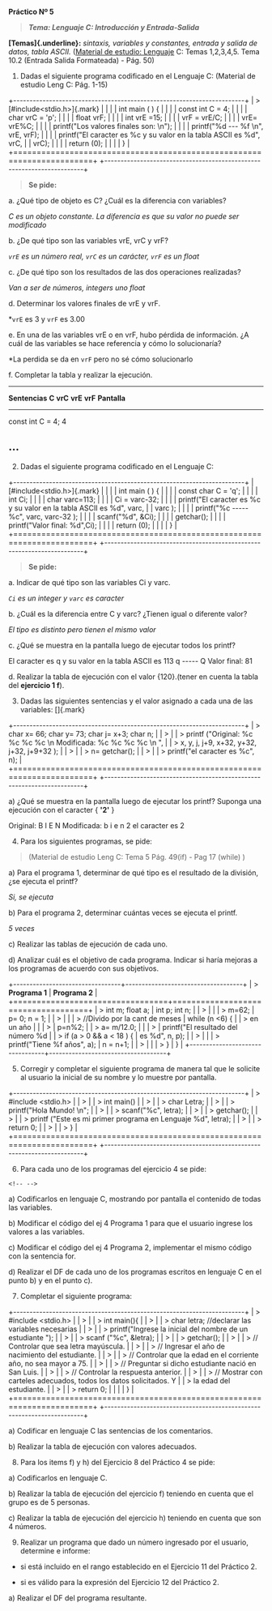 **Práctico Nº 5**

> ***Tema: Lenguaje C: Introducción y Entrada-Salida***

**[Temas]{.underline}:** *sintaxis, variables y constantes, entrada y
salida de datos, tabla ASCII.* ([Material de estudio:
Lenguaje](https://www.evirtual.unsl.edu.ar/moodle/mod/resource/view.php?id=48091)
C: Temas 1,2,3,4,5. Tema 10.2 (Entrada Salida Formateada) - Pág. 50)

1)  Dadas el siguiente programa codificado en el Lenguaje C: (Material
    de estudio Leng C: Pág. 1-15)

+-----------------------------------------------------------------------+
| > [#include\<stdio.h\>]{.mark}                                        |
|                                                                       |
| int main ( ) {                                                        |
|                                                                       |
| const int C = 4;                                                      |
|                                                                       |
| char vrC = 'p';                                                       |
|                                                                       |
| float vrF;                                                            |
|                                                                       |
| int vrE =15;                                                          |
|                                                                       |
| vrF = vrE/C;                                                          |
|                                                                       |
| vrE= vrE%C;                                                           |
|                                                                       |
| printf("Los valores finales son: \\n");                               |
|                                                                       |
| printf("%d \-\-- %f \\n", vrE, vrF);                                  |
|                                                                       |
| printf("El caracter es %c y su valor en la tabla ASCII es %d", vrC,   |
| vrC);                                                                 |
|                                                                       |
| return (0);                                                           |
|                                                                       |
| }                                                                     |
+=======================================================================+
+-----------------------------------------------------------------------+

> **Se pide:**

a.  ¿Qué tipo de objeto es C? ¿Cuál es la diferencia con variables?

  *C es un objeto constante. La diferencia es que su valor no puede ser modificado*

b.  ¿De qué tipo son las variables vrE, vrC y vrF?
  
  *`vrE` es un número real, `vrC` es un carácter, `vrF` es un float*

c.  ¿De qué tipo son los resultados de las dos operaciones realizadas?

  *Van a ser de números, integers uno float*

d.  Determinar los valores finales de vrE y vrF.

  *`vrE` es 3 y `vrF` es 3.00

e.  En una de las variables vrE o en vrF, hubo pérdida de información.
    ¿A cuál de las variables se hace referencia y cómo lo solucionaría?

  *La perdida se da en `vrF` pero no sé cómo solucionarlo

f.  Completar la tabla y realizar la ejecución.

  -----------------------------------------------------------------------------
  **Sentencias**   **C**   **vrC**    **vrE**   **vrF**   **Pantalla**
  ---------------- ------- ---------- --------- --------- ---------------------
  const int C = 4; 4                                      

  \...                                                    
  -----------------------------------------------------------------------------

2)  Dadas el siguiente programa codificado en el Lenguaje C:

+-----------------------------------------------------------------------+
| [#include\<stdio.h\>]{.mark}                                          |
|                                                                       |
| int main ( ) {                                                        |
|                                                                       |
| const char C = 'q';                                                   |
|                                                                       |
| int Ci;                                                               |
|                                                                       |
| char varc=113;                                                        |
|                                                                       |
| Ci = varc-32;                                                         |
|                                                                       |
| printf("El caracter es %c y su valor en la tabla ASCII es %d", varc,  |
| varc );                                                               |
|                                                                       |
| printf("%c \-\-\-\-- %c", varc, varc-32 );                            |
|                                                                       |
| scanf("%d", &Ci);                                                     |
|                                                                       |
| getchar();                                                            |
|                                                                       |
| printf("Valor final: %d",Ci);                                         |
|                                                                       |
| return (0);                                                           |
|                                                                       |
| }                                                                     |
+=======================================================================+
+-----------------------------------------------------------------------+

> **Se pide:**

a.  Indicar de qué tipo son las variables Ci y varc.

  *`Ci` es un integer y `varc` es caracter*

b.  ¿Cuál es la diferencia entre C y varc? ¿Tienen igual o diferente
    valor?

  *El tipo es distinto pero tienen el mismo valor*

c.  ¿Qué se muestra en la pantalla luego de ejecutar todos los printf?

  El caracter es q y su valor en la tabla ASCII es 113 
  q ----- Q 
  Valor final: 81

d.  Realizar la tabla de ejecución con el valor {120}.(tener en cuenta
    la tabla del **ejercicio 1 f**).

3)  Dadas las siguientes sentencias y el valor asignado a cada una de
    las variables: []{.mark}

+-----------------------------------------------------------------------+
| > char x= 66; char y= 73; char j= x+3; char n;                        |
| >                                                                     |
| > printf ("Original: %c %c %c %c \n Modificada: %c %c %c %c \n ", |
| > x, y, j, j+9, x+32, y+32, j+32, j+9+32 );                           |
| >                                                                     |
| > n= getchar();                                                       |
| >                                                                     |
| > printf("el caracter es %c", n);                                     |
+=======================================================================+
+-----------------------------------------------------------------------+

a)  ¿Qué se muestra en la pantalla luego de ejecutar los printf? Suponga
    una ejecución con el caracter { **'**2**'** }

  Original: B I E N 
  Modificada: b i e n 
  2
  el caracter es 2

4)  Para los siguientes programas, se pide:

> (Material de estudio Leng C: Tema 5 Pág. 49(if) - Pag 17 (while) )

a)  Para el programa 1, determinar de qué tipo es el resultado de la
    división, ¿se ejecuta el printf?

  *Si, se ejecuta*

b)  Para el programa 2, determinar cuántas veces se ejecuta el printf.
  
  *5 veces*

c)  Realizar las tablas de ejecución de cada uno.
  
d)  Analizar cuál es el objetivo de cada programa. Indicar si haría
    mejoras a los programas de acuerdo con sus objetivos.

  
+---------------------------------+------------------------------------+
| > **Programa 1**                | **Programa 2**                     |
+=================================+====================================+
| > int m; float a;               | int p; int n;                      |
| >                               |                                    |
| > m=62;                         | p= 0; n = 1;                       |
| >                               |                                    |
| > //Divido por la cant de meses | while (n <6) {                    |
| > en un año                     |                                    |
| >                               | p=n%2;                             |
| > a= m/12.0;                    |                                    |
| >                               | printf("El resultado del número %d |
| > if (a > 0 && a < 18 ) {     | es %d", n, p);                     |
| >                               |                                    |
| > printf("Tiene %f años", a);   | n = n+1;                           |
| >                               |                                    |
| > }                             | }                                  |
+---------------------------------+------------------------------------+

5)  Corregir y completar el siguiente programa de manera tal que le
    solicite al usuario la inicial de su nombre y lo muestre por
    pantalla.

+-----------------------------------------------------------------------+
| > #include \<stdio.h\>                                                |
| >                                                                     |
| > int main()                                                          |
| >                                                                     |
| > char Letra;                                                         |
| >                                                                     |
| > printf(\"Hola Mundo! \\n\";                                         |
| >                                                                     |
| > scanf("%c", letra);                                                 |
| >                                                                     |
| > getchar();                                                          |
| >                                                                     |
| > printf ("Este es mi primer programa en Lenguaje %d", letra);        |
| >                                                                     |
| > return 0;                                                           |
| >                                                                     |
| > }                                                                   |
+=======================================================================+
+-----------------------------------------------------------------------+

6)  Para cada uno de los programas del ejercicio 4 se pide:

```{=html}
<!-- -->
```
a)  Codificarlos en lenguaje C, mostrando por pantalla el contenido de
    todas las variables.

b)  Modificar el código del ej 4 Programa 1 para que el usuario ingrese
    los valores a las variables.

c)  Modificar el código del ej 4 Programa 2, implementar el mismo código
    con la sentencia for.

d)  Realizar el DF de cada uno de los programas escritos en lenguaje C
    en el punto b) y en el punto c).

7)  Completar el siguiente programa:

+-----------------------------------------------------------------------+
| > #include \<stdio.h\>                                                |
| >                                                                     |
| > int main(){                                                         |
| >                                                                     |
| > char letra; //declarar las variables necesarias                     |
| >                                                                     |
| > printf(\"Ingrese la inicial del nombre de un estudiante \");        |
| >                                                                     |
| > scanf ("%c", &letra);                                               |
| >                                                                     |
| > getchar();                                                          |
| >                                                                     |
| > // Controlar que sea letra mayúscula.                               |
| >                                                                     |
| > // Ingresar el año de nacimiento del estudiante.                    |
| >                                                                     |
| > // Controlar que la edad en el corriente año, no sea mayor a 75.    |
| >                                                                     |
| > // Preguntar si dicho estudiante nació en San Luis.                 |
| >                                                                     |
| > // Controlar la respuesta anterior.                                 |
| >                                                                     |
| > // Mostrar con carteles adecuados, todos los datos solicitados. Y   |
| > la edad del estudiante.                                             |
| >                                                                     |
| > return 0;                                                           |
|                                                                       |
| }                                                                     |
+=======================================================================+
+-----------------------------------------------------------------------+

a)  Codificar en lenguaje C las sentencias de los comentarios.

b)  Realizar la tabla de ejecución con valores adecuados.

8)  Para los items f) y h) del Ejercicio 8 del Práctico 4 se pide:

a)  Codificarlos en lenguaje C.

b)  Realizar la tabla de ejecución del ejercicio f) teniendo en cuenta
    que el grupo es de 5 personas.

c)  Realizar la tabla de ejecución del ejercicio h) teniendo en cuenta
    que son 4 números.

9)  Realizar un programa que dado un número ingresado por el usuario,
    determine e informe:

-   si está incluido en el rango establecido en el Ejercicio 11 del
    Práctico 2.

-   si es válido para la expresión del Ejercicio 12 del Práctico 2.

a)  Realizar el DF del programa resultante.